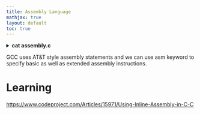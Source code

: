 ```yaml
---
title: Assembly Language
mathjax: true
layout: default
toc: true
---
```



<details>
<summary> <strong> cat assembly.c </strong> </summary>

<p markdown="block">
```c
{% include_absolute '/books/C/src/assembly.c'  %}
````
</p></details>





GCC uses AT&T style assembly statements and we can use asm keyword to specify basic as well as extended assembly instructions. 



# Learning

https://www.codeproject.com/Articles/15971/Using-Inline-Assembly-in-C-C
